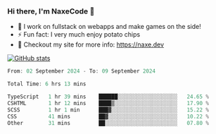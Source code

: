 ### Hi there, I'm NaxeCode 👋
- 🔭 I work on fullstack on webapps and make games on the side!
- ⚡ Fun fact: I very much enjoy potato chips
- 🔋 Checkout my site for more info: https://naxe.dev

[![GitHub stats](https://github-readme-stats.vercel.app/api?username=naxecode&theme=onedark)](https://naxe.dev)

<!--START_SECTION:waka-->

```csharp
From: 02 September 2024 - To: 09 September 2024

Total Time: 6 hrs 13 mins

TypeScript   1 hr 39 mins    ██████░░░░░░░░░░░░░░░░░░░   24.65 %
CSHTML       1 hr 12 mins    ████▒░░░░░░░░░░░░░░░░░░░░   17.90 %
SCSS         1 hr 1 min      ███▓░░░░░░░░░░░░░░░░░░░░░   15.22 %
CSS          41 mins         ██▓░░░░░░░░░░░░░░░░░░░░░░   10.22 %
Other        31 mins         ██░░░░░░░░░░░░░░░░░░░░░░░   07.80 %
```

<!--END_SECTION:waka-->



<!--
**NaxeCode/NaxeCode** is a ✨ _special_ ✨ repository because its `README.md` (this file) appears on your GitHub profile.

Here are some ideas to get you started:

- 🔭 I’m currently working on Web apps for indie games!
- 🌱 I’m currently mastering C#
- 👯 I’m looking to collaborate on ...
- 🤔 I’m looking for help with ...
- 💬 Ask me about ...
- 📫 How to reach me: ...
- 😄 Pronouns: ...
- ⚡ Fun fact: I love chips
-->

